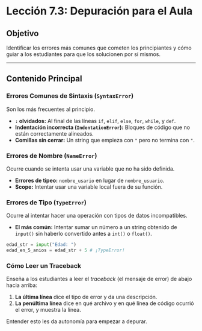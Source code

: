 # Lección 7.3: Depuración para el Aula

## Objetivo

Identificar los errores más comunes que cometen los principiantes y cómo guiar a los estudiantes para que los solucionen por sí mismos.

---

## Contenido Principal

### Errores Comunes de Sintaxis (`SyntaxError`)

Son los más frecuentes al principio.

* **`:` olvidados:** Al final de las líneas `if`, `elif`, `else`, `for`, `while`, y `def`.
* **Indentación incorrecta (`IndentationError`):** Bloques de código que no están correctamente alineados.
* **Comillas sin cerrar:** Un string que empieza con `"` pero no termina con `"`.

### Errores de Nombre (`NameError`)

Ocurre cuando se intenta usar una variable que no ha sido definida.

* **Errores de tipeo:** `nombre_usario` en lugar de `nombre_usuario`.
* **Scope:** Intentar usar una variable local fuera de su función.

### Errores de Tipo (`TypeError`)

Ocurre al intentar hacer una operación con tipos de datos incompatibles.

* **El más común:** Intentar sumar un número a un string obtenido de `input()` sin haberlo convertido antes a `int()` o `float()`.

```python
edad_str = input("Edad: ")
edad_en_5_anios = edad_str + 5 # ¡TypeError!
```

### Cómo Leer un Traceback

Enseña a los estudiantes a leer el *traceback* (el mensaje de error) de abajo hacia arriba:

1. **La última línea** dice el tipo de error y da una descripción.
2. **La penúltima línea** dice en qué archivo y en qué línea de código ocurrió el error, y muestra la línea.

Entender esto les da autonomía para empezar a depurar.
